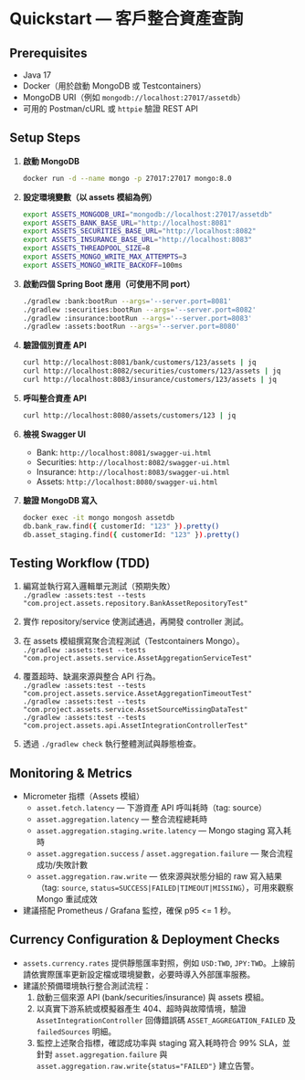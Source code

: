 # Quickstart — 客戶整合資產查詢

## Prerequisites

- Java 17
- Docker（用於啟動 MongoDB 或 Testcontainers）
- MongoDB URI（例如 `mongodb://localhost:27017/assetdb`）
- 可用的 Postman/cURL 或 `httpie` 驗證 REST API

## Setup Steps

1. **啟動 MongoDB**
   ```bash
   docker run -d --name mongo -p 27017:27017 mongo:8.0
   ```

2. **設定環境變數（以 assets 模組為例）**
   ```bash
   export ASSETS_MONGODB_URI="mongodb://localhost:27017/assetdb"
   export ASSETS_BANK_BASE_URL="http://localhost:8081"
   export ASSETS_SECURITIES_BASE_URL="http://localhost:8082"
   export ASSETS_INSURANCE_BASE_URL="http://localhost:8083"
   export ASSETS_THREADPOOL_SIZE=8
   export ASSETS_MONGO_WRITE_MAX_ATTEMPTS=3
   export ASSETS_MONGO_WRITE_BACKOFF=100ms
   ```

3. **啟動四個 Spring Boot 應用（可使用不同 port）**
   ```bash
   ./gradlew :bank:bootRun --args='--server.port=8081'
   ./gradlew :securities:bootRun --args='--server.port=8082'
   ./gradlew :insurance:bootRun --args='--server.port=8083'
   ./gradlew :assets:bootRun --args='--server.port=8080'
   ```

4. **驗證個別資產 API**
   ```bash
   curl http://localhost:8081/bank/customers/123/assets | jq
   curl http://localhost:8082/securities/customers/123/assets | jq
   curl http://localhost:8083/insurance/customers/123/assets | jq
   ```

5. **呼叫整合資產 API**
   ```bash
   curl http://localhost:8080/assets/customers/123 | jq
   ```

6. **檢視 Swagger UI**
   - Bank: `http://localhost:8081/swagger-ui.html`
   - Securities: `http://localhost:8082/swagger-ui.html`
   - Insurance: `http://localhost:8083/swagger-ui.html`
   - Assets: `http://localhost:8080/swagger-ui.html`

7. **驗證 MongoDB 寫入**
   ```bash
   docker exec -it mongo mongosh assetdb
   db.bank_raw.find({ customerId: "123" }).pretty()
   db.asset_staging.find({ customerId: "123" }).pretty()
   ```

## Testing Workflow (TDD)

1. 編寫並執行寫入邏輯單元測試（預期失敗）  
   `./gradlew :assets:test --tests "com.project.assets.repository.BankAssetRepositoryTest"`

2. 實作 repository/service 使測試通過，再開發 controller 測試。

3. 在 assets 模組撰寫聚合流程測試（Testcontainers Mongo）。  
   `./gradlew :assets:test --tests "com.project.assets.service.AssetAggregationServiceTest"`

4. 覆蓋超時、缺漏來源與整合 API 行為。  
   `./gradlew :assets:test --tests "com.project.assets.service.AssetAggregationTimeoutTest"`  
   `./gradlew :assets:test --tests "com.project.assets.service.AssetSourceMissingDataTest"`  
   `./gradlew :assets:test --tests "com.project.assets.api.AssetIntegrationControllerTest"`

4. 透過 `./gradlew check` 執行整體測試與靜態檢查。

## Monitoring & Metrics

- Micrometer 指標（Assets 模組）
  - `asset.fetch.latency` — 下游資產 API 呼叫耗時（tag: source）
  - `asset.aggregation.latency` — 整合流程總耗時
  - `asset.aggregation.staging.write.latency` — Mongo staging 寫入耗時
  - `asset.aggregation.success` / `asset.aggregation.failure` — 聚合流程成功/失敗計數
  - `asset.aggregation.raw.write` — 依來源與狀態分組的 raw 寫入結果（tag: `source`, `status=SUCCESS|FAILED|TIMEOUT|MISSING`），可用來觀察 Mongo 重試成效
- 建議搭配 Prometheus / Grafana 監控，確保 p95 <= 1 秒。

## Currency Configuration & Deployment Checks

- `assets.currency.rates` 提供靜態匯率對照，例如 `USD:TWD`, `JPY:TWD`。上線前請依實際匯率更新設定檔或環境變數，必要時導入外部匯率服務。
- 建議於預備環境執行整合測試流程：
  1. 啟動三個來源 API (bank/securities/insurance) 與 assets 模組。
  2. 以真實下游系統或模擬器產生 404、超時與故障情境，驗證 `AssetIntegrationController` 回傳錯誤碼 `ASSET_AGGREGATION_FAILED` 及 `failedSources` 明細。
  3. 監控上述聚合指標，確認成功率與 staging 寫入耗時符合 99% SLA，並針對 `asset.aggregation.failure` 與 `asset.aggregation.raw.write{status="FAILED"}` 建立告警。
